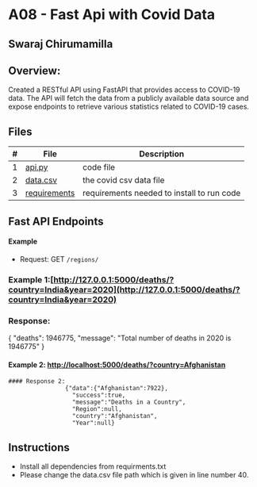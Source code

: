 # A08 - Fast Api with Covid Data
## Swaraj Chirumamilla
## Overview:

Created a RESTful API using FastAPI that provides access to COVID-19 data. The API will fetch the data from a publicly available data source and expose endpoints to retrieve various statistics related to COVID-19 cases.


## Files

|   #   | File            | Description                                        |
| :---: | --------------- | -------------------------------------------------- |
|   1   |  [api.py](https://github.com/swarajtwok/4883-SoftwareTools-Chirumamilla/blob/main/Assignments/A08/api.py)  |   code file  |
|   2 | [data.csv](https://github.com/swarajtwok/4883-SoftwareTools-Chirumamilla/blob/main/Assignments/A08/data.csv) | the covid csv data file |
|    3 | [requirements](https://github.com/swarajtwok/4883-SoftwareTools-Chirumamilla/blob/main/Assignments/A08/requirements.txt) | requirements needed to install to run code|

## Fast API Endpoints

 #### Example

- Request: GET `/regions/`
  
### Example 1:[http://127.0.0.1:5000/deaths/?country=India&year=2020](http://127.0.0.1:5000/deaths/?country=India&year=2020)
### Response:
{
  "deaths": 1946775,
  "message": "Total number of deaths in 2020 is 1946775"
}

 #### Example 2: [http://localhost:5000/deaths/?country=Afghanistan](http://localhost:5000/deaths/?country=Afghanistan)

    #### Response 2: 
                    {"data":{"Afghanistan":7922},
                      "success":true,
                      "message":"Deaths in a Country",
                      "Region":null,
                      "country":"Afghanistan",
                      "Year":null}
                     
## Instructions

- Install all dependencies from requirments.txt
-  Please change the data.csv file path which is given in line number 40.
 


